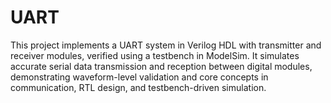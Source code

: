 # UART
This project implements a UART system in Verilog HDL with transmitter and receiver modules, verified using a testbench in ModelSim. It simulates accurate serial data transmission and reception between digital modules, demonstrating waveform-level validation and core concepts in communication, RTL design, and testbench-driven simulation.
